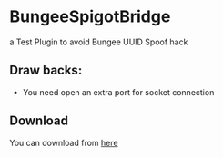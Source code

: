 # BungeeSpigotBridge
a Test Plugin to avoid Bungee UUID Spoof hack


## Draw backs:
 - You need open an extra port for socket connection

## Download
  You can download from [here](http://www.mediafire.com/file/yl75fip8x3z6he7/BungeeSpigotBridge.jar/file)
